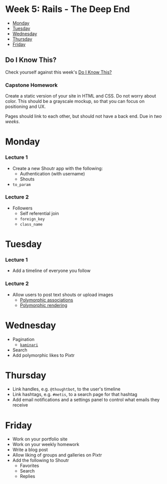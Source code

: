 # Week 5: Rails - The Deep End

* [Monday](#monday)
* [Tuesday](#tuesday)
* [Wednesday](#wednesday)
* [Thursday](#thursday)
* [Friday](#friday)

## Do I Know This?

Check yourself against this week's [Do I Know This?]

[Do I Know This?]: do_i_know_this/week_05.md

### Capstone Homework

Create a static version of your site in HTML and CSS. Do not worry about color.
This should be a grayscale mockup, so that you can focus on positioning and UX.

Pages should link to each other, but should not have a back end. Due in
*two weeks*.

# Monday

### Lecture 1

* Create a new Shoutr app with the following:
  - Authentication (with username)
  - Shouts
* `to_param`

### Lecture 2

* Followers
  - Self referential join
  - `foreign_key`
  - `class_name`

# Tuesday

### Lecture 1

* Add a timeline of everyone you follow

### Lecture 2

* Allow users to post text shouts or upload images
  - [Polymorphic associations]
  - [Polymorphic rendering]

[Polymorphic associations]: http://guides.rubyonrails.org/association_basics.html#polymorphic-associations
[Polymorphic rendering]: http://robots.thoughtbot.com/rendering-collections-in-rails

# Wednesday

* Pagination
  - [`kaminari`]
* Search
* Add polymorphic likes to Pixtr

[`kaminari`]: https://github.com/amatsuda/kaminari

# Thursday

* Link handles, e.g. `@thoughtbot`, to the user's timeline
* Link hashtags, e.g. `#metis`, to a search page for that hashtag
* Add email notifications and a settings panel to control what emails they receive

# Friday

* Work on your portfolio site
* Work on your weekly homework
* Write a blog post
* Allow liking of groups and galleries on Pixtr
* Add the following to Shoutr
  * Favorites
  * Search
  * Replies
